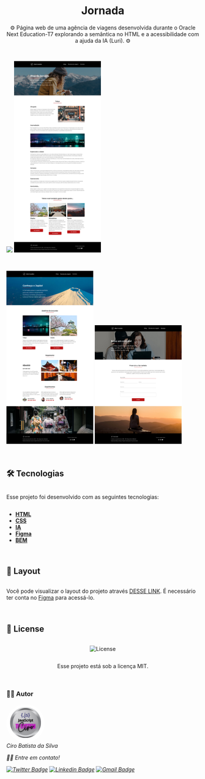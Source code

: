 <h1 align="center"> 
Jornada
</h1>

<p align="center">
⚙️ Página web de uma agência de viagens desenvolvida durante o Oracle Next Education-T7 explorando a semântica no HTML e a acessibilidade com a ajuda da IA (Luri). ⚙️
</p>

<br>

  <div style="display: grid;" >
<p>
  <img src=".github/Homepage.jpg" width="45%">
  <img src=".github/Blogpost.jpg" width="45%">
</p>
</br>
<p>
  <img src=".github/Destino.jpg" width="45%">
  <img src=".github/Contato.jpg" width="45%">
</p>

<br>

## 🛠 Tecnologias

Esse projeto foi desenvolvido com as seguintes tecnologias:

- **[HTML](#)**
- **[CSS](#)**
- **[IA](#)**
- **[Figma](#)**
- **[BEM](#)**

<br>

## 🎨 Layout

Você pode visualizar o layout do projeto através [DESSE LINK](https://www.figma.com/design/26Hj19Lzg0mw4pK5yJGuyb/IA-no-Front-end---Jornada-Viagens?node-id=468-3662&node-type=section&t=8CbYZrj3evStUIt0-0). É necessário ter conta no [Figma](https://figma.com) para acessá-lo.

<br>

## 📝 License

<p align="center">
  <img alt="License" src="https://img.shields.io/static/v1?label=license&message=MIT&color=49AA26&labelColor=000000">
</p>
<p align="center">Esse projeto está sob a licença MIT.</p>

<br>

### 👨‍💻 Autor

 <img style="border-radius: 50%;" src="./public/TI-System.png" width="100px;" alt=""/>
 <em>Ciro Batista da Silva<em>
 
 <br/>

 <p>👋🏽 Entre em contato!</p>

[![Twitter Badge](https://img.shields.io/badge/-@CiroSilva2020-1ca0f1?style=flat-square&labelColor=1ca0f1&logo=twitter&logoColor=white&link=https://twitter.com/CiroSilva2020)](https://twitter.com/CiroSilva2020) [![Linkedin Badge](https://img.shields.io/badge/-Ciro-blue?style=flat-square&logo=Linkedin&logoColor=white&link=https://www.linkedin.com/in/ciro-batista-da-silva-8b6838205/)](https://www.linkedin.com/in/ciro-batista-da-silva-8b6838205/)
[![Gmail Badge](https://img.shields.io/badge/-cirofight@gmail.com-c14438?style=flat-square&logo=Gmail&logoColor=white&link=mailto:cirofight@gmail.com)](mailto:cirofight@gmail.com)
